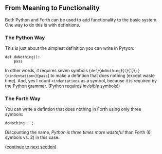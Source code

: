 ## From Meaning to Functionality

Both Python and Forth can be used to add functionality to the basic system. One way to do this is with definitions.

### The Python Way

This is just about the simplest definition you can write in Pytyon:

    def doNothing():
        pass
        
In other words, it requires seven symbols {`def`}{`doNothing`}{`(`}{`)`}{`:`}{`<indentation>`}{`pass`} to make a defintion that does nothing (except waste time). And, yes I count `<indentation>` as a symbol, because it is required by the Python grammar. (Python requires _invisible_ symbols!)

### The Forth Way

You can write a defintion that does nothing in Forth using only three symbols:

    doNothing : ;
    
Discounting the name, _Python is three times more wasteful_ than Forth (6 symbols vs. 2) in this case.
    
([continue to next section](https://github.com/dmparrishphd/Python4th/blob/master/Doc/whyPython.MD))

